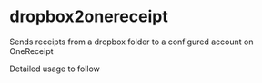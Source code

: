 # dropbox2onereceipt

Sends receipts from a dropbox folder to a configured account on OneReceipt

Detailed usage to follow
